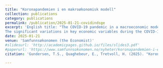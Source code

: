 ```yaml
---
title: "Koronapandemien i en makroøkonomisk modell"
collection: publications
category: publications
permalink: /publication/2025-01-21-covidindsge
excerpt: 'English title: "The COVID-19 pandemic in a macroeconomic model". 
The significant variations in key economic variables during the COVID-19 pandemic pose a challenge for models calibrated on historical time series. In this article, we present a pragmatic solution for addressing the pandemic period in a DSGE model for the Norwegian economy. We introduce shocks into the macroeconomic model NORA that are only active during the pandemic years. This approach allows us to analyze the relative contributions of various drivers of fluctuations in economic activity during the pandemic. We demonstrate that failing to account for pandemic-specific shocks can lead to a misjudgment of the economic consequences of fiscal policy design. We illustrate this by examining the impact of a permanent increase in the value-added tax rate on economic activity. In a model without pandemic-specific shocks, the economic cost is underestimated by a factor of four.'
date: 2025-01-21
venue: 'Samfunnsøkonomen (the Economist)'
#slidesurl: 'http://academicpages.github.io/files/slides3.pdf'
#paperurl: 'https://www.samfunnsokonomen.no/nyheter/koronapandemien-i-en-makrookonomisk-modell/'
citation: 'Gundersen, T.S., Quaghebeur, E., Tretvoll, H. (2025). "Koronapandemien i en makroøkonomisk modell" <i>Samfunnsøkonomen</i>. 1/2025.'

---
```

